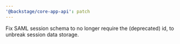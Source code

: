 ```yaml
---
'@backstage/core-app-api': patch
---
```


Fix SAML session schema to no longer require the (deprecated) id, to unbreak session data storage.
